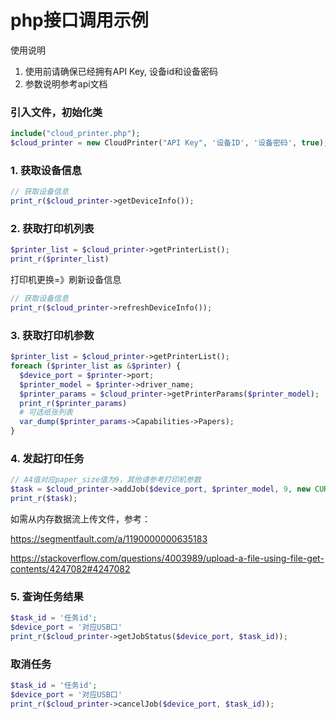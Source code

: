 # php接口调用示例

使用说明

1. 使用前请确保已经拥有API Key, 设备id和设备密码
2. 参数说明参考api文档


### 引入文件，初始化类

```php
include("cloud_printer.php");
$cloud_printer = new CloudPrinter("API Key", '设备ID', '设备密码', true);
```

### 1. 获取设备信息

```php
// 获取设备信息
print_r($cloud_printer->getDeviceInfo());
```

### 2. 获取打印机列表

```php
$printer_list = $cloud_printer->getPrinterList();
print_r($printer_list)
```

打印机更换=》刷新设备信息

```php
// 获取设备信息
print_r($cloud_printer->refreshDeviceInfo());
```

### 3. 获取打印机参数

```php
$printer_list = $cloud_printer->getPrinterList();
foreach ($printer_list as &$printer) {
  $device_port = $printer->port;
  $printer_model = $printer->driver_name;
  $printer_params = $cloud_printer->getPrinterParams($printer_model);
  print_r($printer_params)
  # 可选纸张列表
  var_dump($printer_params->Capabilities->Papers);
}
```

### 4. 发起打印任务

```php
// A4值对应paper_size值为9，其他请参考打印机参数
$task = $cloud_printer->addJob($device_port, $printer_model, 9, new CURLFile(realpath('1.png')));
print_r($task);
```

如需从内存数据流上传文件，参考：

https://segmentfault.com/a/1190000000635183

https://stackoverflow.com/questions/4003989/upload-a-file-using-file-get-contents/4247082#4247082

### 5. 查询任务结果

```php
$task_id = '任务id';
$device_port = '对应USB口'
print_r($cloud_printer->getJobStatus($device_port, $task_id));
```

### 取消任务

```php
$task_id = '任务id';
$device_port = '对应USB口'
print_r($cloud_printer->cancelJob($device_port, $task_id));
```
